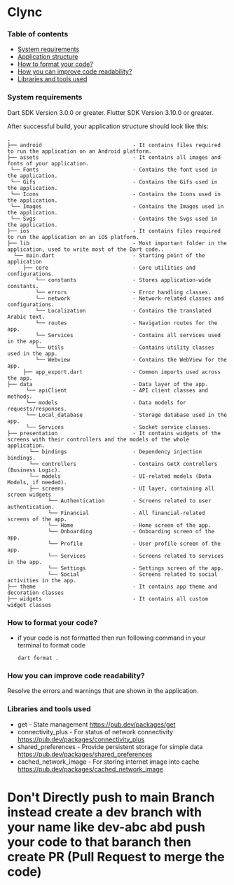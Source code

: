 
# Clync
### Table of contents
- [System requirements](#system-requirements)
- [Application structure](#project-structure)
- [How to format your code?](#how-you-can-do-code-formatting)
- [How you can improve code readability?](#how-you-can-improve-the-readability-of-code)
- [Libraries and tools used](#libraries-and-tools-used)

### System requirements

Dart SDK Version 3.0.0 or greater.
Flutter SDK Version 3.10.0 or greater.

After successful build, your application structure should look like this:

```
.
├── android                             - It contains files required to run the application on an Android platform.
├── assets                              - It contains all images and fonts of your application.
 └── Fonts                              - Contains the font used in the application. 
 └── Gifs                               - Contains the Gifs used in the application. 
 └── Icons                              - Contains the Icons used in the application. 
 └── Images                             - Contains the Images used in the application. 
 └── Svgs                               - Contains the Svgs used in the application. 
├── ios                                 - It contains files required to run the application on an iOS platform.
├── lib                                 - Most important folder in the application, used to write most of the Dart code..
  └── main.dart                         - Starting point of the application
     ├── core                           - Core utilities and configurations. 
         └── constants                  - Stores application-wide constants. 
         └── errors                     - Error handling classes. 
         └── network                    - Network-related classes and configurations. 
         └── Localization               - Contains the translated Arabic text. 
         └── routes                     - Navigation routes for the app. 
         └── Services                   - Contains all services used in the app. 
         └── Utils                      - Contains utility classes used in the app. 
         └── Webview                    - Contains the WebView for the app.
     ├── app_export.dart                - Common imports used across the app.  
├── data                                - Data layer of the app.
      └── apiClient                     - API client classes and methods. 
      └── models                        - Data models for requests/responses. 
      └── Local_database                - Storage database used in the app. 
      └── Services                      - Socket service classes. 
├── presentation                        - It contains widgets of the screens with their controllers and the models of the whole application.
       └── bindings                     - Dependency injection bindings. 
       └── controllers                  - Contains GetX controllers (Business Logic). 
       └── models                       - UI-related models (Data Models, if needed). 
       ├── screens                      - UI layer, containing all screen widgets
             └── Authentication         - Screens related to user authentication. 
             └── Financial              - All financial-related screens of the app. 
             └── Home                   - Home screen of the app. 
             └── Onboarding             - Onboarding screen of the app. 
             └── Profile                - User profile screen of the app. 
             └── Services               - Screens related to services in the app. 
             └── Settings               - Settings screen of the app. 
             └── Social                 - Screens related to social activities in the app. 
├── theme                               - It contains app theme and decoration classes
├── widgets                             - It contains all custom widget classes
```

### How to format your code?

- if your code is not formatted then run following command in your terminal to format code
  ```
  dart format .
  ```

### How you can improve code readability?

Resolve the errors and warnings that are shown in the application.

### Libraries and tools used

- get - State management
  https://pub.dev/packages/get
- connectivity_plus - For status of network connectivity
  https://pub.dev/packages/connectivity_plus
- shared_preferences - Provide persistent storage for simple data
  https://pub.dev/packages/shared_preferences
- cached_network_image - For storing internet image into cache
  https://pub.dev/packages/cached_network_image
# Don't Directly push to main Branch instead create a dev branch with your name like dev-abc abd push your code to that baranch then create PR (Pull Request to merge the code)
